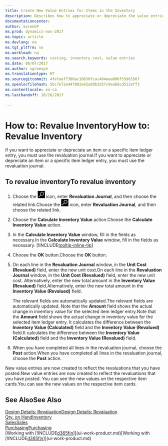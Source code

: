 ```yaml
---
title: Create New Value Entries for Items in the Inventory
description: Describes how to appreciate or depreciate the value entries of one or more items in the inventory by posting their current, calculated value.
documentationcenter: 
author: SorenGP
ms.prod: dynamics-nav-2017
ms.topic: article
ms.devlang: na
ms.tgt_pltfrm: na
ms.workload: na
ms.search.keywords: costing, inventory cost, value entries
ms.date: 08/07/2017
ms.author: sgroespe
ms.translationtype: HT
ms.sourcegitcommit: 4fefaef7380ac10836fcac404eea006f55d8556f
ms.openlocfilehash: 5bc7e72a44f002e42ad9b3d37c9eab6cd512eff3
ms.contentlocale: en-ca
ms.lasthandoff: 10/16/2017

---
```

# <a name="how-to-revalue-inventory"></a><span data-ttu-id="a1a39-103">How to: Revalue Inventory</span><span class="sxs-lookup"><span data-stu-id="a1a39-103">How to: Revalue Inventory</span></span>
<span data-ttu-id="a1a39-104">If you want to appreciate or depreciate an item or a specific item ledger entry, you must use the revaluation journal.</span><span class="sxs-lookup"><span data-stu-id="a1a39-104">If you want to appreciate or depreciate an item or a specific item ledger entry, you must use the revaluation journal.</span></span>

## <a name="to-revalue-inventory"></a><span data-ttu-id="a1a39-105">To revalue inventory</span><span class="sxs-lookup"><span data-stu-id="a1a39-105">To revalue inventory</span></span>
1. <span data-ttu-id="a1a39-106">Choose the ![Search for Page or Report](media/ui-search/search_small.png "Search for Page or Report icon") icon, enter **Revaluation Journal**, and then choose the related link.</span><span class="sxs-lookup"><span data-stu-id="a1a39-106">Choose the ![Search for Page or Report](media/ui-search/search_small.png "Search for Page or Report icon") icon, enter **Revaluation Journal**, and then choose the related link.</span></span>
2. <span data-ttu-id="a1a39-107">Choose the **Calculate Inventory Value** action.</span><span class="sxs-lookup"><span data-stu-id="a1a39-107">Choose the **Calculate Inventory Value** action.</span></span>
3. <span data-ttu-id="a1a39-108">In the **Calculate Inventory Value** window, fill in the fields as necessary.</span><span class="sxs-lookup"><span data-stu-id="a1a39-108">In the **Calculate Inventory Value** window, fill in the fields as necessary.</span></span> [!INCLUDE[tooltip-inline-tip](includes/tooltip-inline-tip_md.md)]
4. <span data-ttu-id="a1a39-109">Choose the **OK** button.</span><span class="sxs-lookup"><span data-stu-id="a1a39-109">Choose the **OK** button.</span></span>
5. <span data-ttu-id="a1a39-110">On each line in the **Revaluation Journal** window, in the **Unit Cost (Revalued)** field, enter the new unit cost.</span><span class="sxs-lookup"><span data-stu-id="a1a39-110">On each line in the **Revaluation Journal** window, in the **Unit Cost (Revalued)** field, enter the new unit cost.</span></span> <span data-ttu-id="a1a39-111">Alternatively, enter the new total amount in the **Inventory Value (Revalued)** field.</span><span class="sxs-lookup"><span data-stu-id="a1a39-111">Alternatively, enter the new total amount in the **Inventory Value (Revalued)** field.</span></span>

    <span data-ttu-id="a1a39-112">The relevant fields are automatically updated.</span><span class="sxs-lookup"><span data-stu-id="a1a39-112">The relevant fields are automatically updated.</span></span> <span data-ttu-id="a1a39-113">Note that the **Amount** field shows the actual change in inventory value for the selected item ledger entry.</span><span class="sxs-lookup"><span data-stu-id="a1a39-113">Note that the **Amount** field shows the actual change in inventory value for the selected item ledger entry.</span></span> <span data-ttu-id="a1a39-114">It calculates the difference between the **Inventory Value (Calculated)** field and the **Inventory Value (Revalued)** field.</span><span class="sxs-lookup"><span data-stu-id="a1a39-114">It calculates the difference between the **Inventory Value (Calculated)** field and the **Inventory Value (Revalued)** field.</span></span>
6. <span data-ttu-id="a1a39-115">When you have completed all lines in the revaluation journal, choose the **Post** action.</span><span class="sxs-lookup"><span data-stu-id="a1a39-115">When you have completed all lines in the revaluation journal, choose the **Post** action.</span></span>

<span data-ttu-id="a1a39-116">New value entries are now created to reflect the revaluations that you have posted.</span><span class="sxs-lookup"><span data-stu-id="a1a39-116">New value entries are now created to reflect the revaluations that you have posted.</span></span> <span data-ttu-id="a1a39-117">You can see the new values on the respective item cards.</span><span class="sxs-lookup"><span data-stu-id="a1a39-117">You can see the new values on the respective item cards.</span></span>

## <a name="see-also"></a><span data-ttu-id="a1a39-118">See Also</span><span class="sxs-lookup"><span data-stu-id="a1a39-118">See Also</span></span>
[<span data-ttu-id="a1a39-119">Design Details: Revaluation</span><span class="sxs-lookup"><span data-stu-id="a1a39-119">Design Details: Revaluation</span></span>](design-details-revaluation.md)  
[<span data-ttu-id="a1a39-120">Qty. on Hand</span><span class="sxs-lookup"><span data-stu-id="a1a39-120">Inventory</span></span>](inventory-manage-inventory.md)  
[<span data-ttu-id="a1a39-121">Sales</span><span class="sxs-lookup"><span data-stu-id="a1a39-121">Sales</span></span>](sales-manage-sales.md)  
[<span data-ttu-id="a1a39-122">Purchasing</span><span class="sxs-lookup"><span data-stu-id="a1a39-122">Purchasing</span></span>](purchasing-manage-purchasing.md)  
<span data-ttu-id="a1a39-123">[Working with [!INCLUDE[d365fin](includes/d365fin_md.md)]](ui-work-product.md)</span><span class="sxs-lookup"><span data-stu-id="a1a39-123">[Working with [!INCLUDE[d365fin](includes/d365fin_md.md)]](ui-work-product.md)</span></span>

